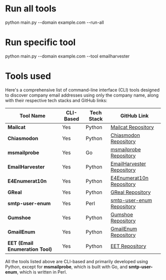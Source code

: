 # Run all tools
python main.py --domain example.com --run-all

# Run specific tool
python main.py --domain example.com --tool emailharvester

# Tools used 

Here's a comprehensive list of command-line interface (CLI) tools designed to discover company email addresses using only the company name, along with their respective tech stacks and GitHub links:

| Tool Name       | CLI-Based | Tech Stack | GitHub Link |
|-----------------|-----------|------------|-------------|
| **Mailcat**     | Yes       | Python     | [Mailcat Repository](https://github.com/sharsil/mailcat) |
| **Chiasmodon**  | Yes       | Python     | [Chiasmodon Repository](https://github.com/chiasmod0n/chiasmodon) |
| **msmailprobe** | Yes       | Go         | [msmailprobe Repository](https://github.com/busterb/msmailprobe) |
| **EmailHarvester** | Yes    | Python     | [EmailHarvester Repository](https://github.com/maldevel/EmailHarvester) |
| **E4Enumerat10n** | Yes     | Python     | [E4Enumerat10n Repository](https://github.com/StreetOfHackerR007/E4Enumerat10n) |
| **GReal**       | Yes       | Python     | [GReal Repository](https://github.com/sp34rh34d/GReal) |
| **smtp-user-enum** | Yes    | Perl       | [smtp-user-enum Repository](https://github.com/cytopia/smtp-user-enum) |
| **Gumshoe**     | Yes       | Python     | [Gumshoe Repository](https://github.com/asharbinkhalil/gumshoe) |
| **GmailEnum**   | Yes       | Python     | [GmailEnum Repository](https://github.com/Raindayzz/GmailEnum) |
| **EET (Email Enumeration Tool)** | Yes | Python | [EET Repository](https://github.com/ScRiPt1337/EET) |

All the tools listed above are CLI-based and primarily developed using Python, except for **msmailprobe**, which is built with Go, and **smtp-user-enum**, which is written in Perl.
